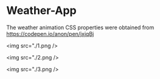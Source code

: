 # Weather-App






The weather animation CSS properties were obtained from https://codepen.io/anon/pen/jxjqBj

<img src="./1.png />

<img src="./2.png />

<img src="./3.png />

